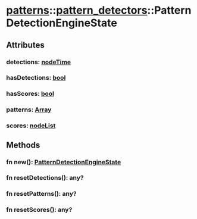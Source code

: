 # [patterns](/libs/patterns/)::[pattern_detectors](/libs/patterns/pattern_detectors/)::PatternDetectionEngineState

## Attributes

### detections:&nbsp;[nodeTime](/libs/std/core/type.nodeTime.md)

### hasDetections:&nbsp;[bool](/libs/std/core/type.bool.md)

### hasScores:&nbsp;[bool](/libs/std/core/type.bool.md)

### patterns:&nbsp;[Array](/libs/std/core/type.Array.md)

### scores:&nbsp;[nodeList](/libs/std/core/type.nodeList.md)

## Methods
### fn new():&nbsp;[PatternDetectionEngineState](/libs/patterns/pattern_detectors/type.PatternDetectionEngineState.md)<Badge text="static" />
### fn resetDetections():&nbsp;any?
### fn resetPatterns():&nbsp;any?
### fn resetScores():&nbsp;any?
